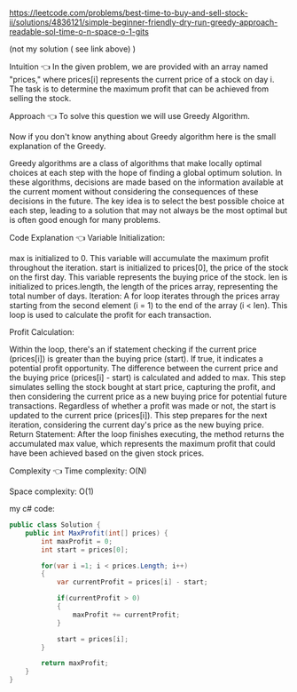 https://leetcode.com/problems/best-time-to-buy-and-sell-stock-ii/solutions/4836121/simple-beginner-friendly-dry-run-greedy-approach-readable-sol-time-o-n-space-o-1-gits

(not my solution ( see link above) )

Intuition 👈
In the given problem, we are provided with an array named "prices," where prices[i] represents the current price of a stock on day i. The task is to determine the maximum profit that can be achieved from selling the stock.

Approach 👈
To solve this question we will use Greedy Algorithm.

Now if you don't know anything about Greedy algorithm here is the small explanation of the Greedy.

Greedy algorithms are a class of algorithms that make locally optimal choices at each step with the hope of finding a global optimum solution. In these algorithms, decisions are made based on the information available at the current moment without considering the consequences of these decisions in the future. The key idea is to select the best possible choice at each step, leading to a solution that may not always be the most optimal but is often good enough for many problems.

Code Explanation 👈
Variable Initialization:

max is initialized to 0. This variable will accumulate the maximum profit throughout the iteration.
start is initialized to prices[0], the price of the stock on the first day. This variable represents the buying price of the stock.
len is initialized to prices.length, the length of the prices array, representing the total number of days.
Iteration: A for loop iterates through the prices array starting from the second element (i = 1) to the end of the array (i < len). This loop is used to calculate the profit for each transaction.

Profit Calculation:

Within the loop, there's an if statement checking if the current price (prices[i]) is greater than the buying price (start). If true, it indicates a potential profit opportunity.
The difference between the current price and the buying price (prices[i] - start) is calculated and added to max. This step simulates selling the stock bought at start price, capturing the profit, and then considering the current price as a new buying price for potential future transactions.
Regardless of whether a profit was made or not, the start is updated to the current price (prices[i]). This step prepares for the next iteration, considering the current day's price as the new buying price.
Return Statement: After the loop finishes executing, the method returns the accumulated max value, which represents the maximum profit that could have been achieved based on the given stock prices.

Complexity 👈
Time complexity: O(N)

Space complexity: O(1)



my c# code:

```cs
public class Solution {
    public int MaxProfit(int[] prices) {
        int maxProfit = 0;
        int start = prices[0];

        for(var i =1; i < prices.Length; i++)
        {
            var currentProfit = prices[i] - start;

            if(currentProfit > 0)
            {
                maxProfit += currentProfit;
            }

            start = prices[i];
        }

        return maxProfit;
    }
}
```